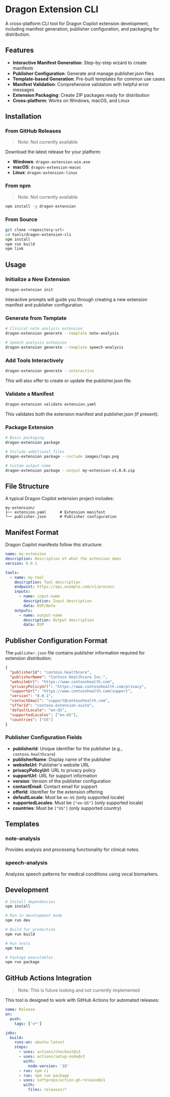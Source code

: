 # Dragon Extension CLI

A cross-platform CLI tool for Dragon Copilot extension development, including manifest generation, publisher configuration, and packaging for distribution.

## Features

- **Interactive Manifest Generation**: Step-by-step wizard to create manifests
- **Publisher Configuration**: Generate and manage publisher.json files
- **Template-based Generation**: Pre-built templates for common use cases
- **Manifest Validation**: Comprehensive validation with helpful error messages
- **Extension Packaging**: Create ZIP packages ready for distribution
- **Cross-platform**: Works on Windows, macOS, and Linux

## Installation

### From GitHub Releases

> Note: Not currently available

Download the latest release for your platform:

- **Windows**: `dragon-extension-win.exe`
- **macOS**: `dragon-extension-macos`
- **Linux**: `dragon-extension-linux`

### From npm

> Note: Not currently available

```bash
npm install -g dragon-extension
```

### From Source

```bash
git clone <repository-url>
cd tools/dragon-extension-cli
npm install
npm run build
npm link
```

## Usage

### Initialize a New Extension

```bash
dragon-extension init
```

Interactive prompts will guide you through creating a new extension manifest and publisher configuration.

### Generate from Template

```bash
# Clinical note analysis extension
dragon-extension generate --template note-analysis

# Speech analysis extension
dragon-extension generate --template speech-analysis
```

### Add Tools Interactively

```bash
dragon-extension generate --interactive
```

This will also offer to create or update the publisher.json file.

### Validate a Manifest

```bash
dragon-extension validate extension.yaml
```

This validates both the extension manifest and publisher.json (if present).

### Package Extension

```bash
# Basic packaging
dragon-extension package

# Include additional files
dragon-extension package --include images/logo.png

# Custom output name
dragon-extension package --output my-extension-v1.0.0.zip
```

## File Structure

A typical Dragon Copilot extension project includes:

```
my-extension/
├── extension.yaml      # Extension manifest
└── publisher.json      # Publisher configuration
```

## Manifest Format

Dragon Copilot manifests follow this structure:

```yaml
name: my-extension
description: Description of what the extension does
version: 0.0.1

tools:
  - name: my-tool
    description: Tool description
    endpoint: https://api.example.com/v1/process
    inputs:
      - name: input-name
        description: Input description
        data: DSP/Note
    outputs:
      - name: output-name
        description: Output description
        data: DSP
```

## Publisher Configuration Format

The `publisher.json` file contains publisher information required for extension distribution:

```json
{
  "publisherId": "contoso.healthcare",
  "publisherName": "Contoso Healthcare Inc.",
  "websiteUrl": "https://www.contosohealth.com",
  "privacyPolicyUrl": "https://www.contosohealth.com/privacy",
  "supportUrl": "https://www.contosohealth.com/support",
  "version": "0.0.1",
  "contactEmail": "support@contosohealth.com",
  "offerId": "contoso-extension-suite",
  "defaultLocale": "en-US",
  "supportedLocales": ["en-US"],
  "countries": ["US"]
}
```

### Publisher Configuration Fields

- **publisherId**: Unique identifier for the publisher (e.g., `contoso.healthcare`)
- **publisherName**: Display name of the publisher
- **websiteUrl**: Publisher's website URL
- **privacyPolicyUrl**: URL to privacy policy
- **supportUrl**: URL for support information
- **version**: Version of the publisher configuration
- **contactEmail**: Contact email for support
- **offerId**: Identifier for the extension offering
- **defaultLocale**: Must be `en-US` (only supported locale)
- **supportedLocales**: Must be `["en-US"]` (only supported locale)
- **countries**: Must be `["US"]` (only supported country)

## Templates

### note-analysis
Provides analysis and processing functionality for clinical notes.

### speech-analysis
Analyzes speech patterns for medical conditions using vocal biomarkers.

## Development

```bash
# Install dependencies
npm install

# Run in development mode
npm run dev

# Build for production
npm run build

# Run tests
npm test

# Package executables
npm run package
```

## GitHub Actions Integration

> Note: This is future looking and not currently implemented

This tool is designed to work with GitHub Actions for automated releases:

```yaml
name: Release
on:
  push:
    tags: ['v*']

jobs:
  build:
    runs-on: ubuntu-latest
    steps:
      - uses: actions/checkout@v3
      - uses: actions/setup-node@v3
        with:
          node-version: '18'
      - run: npm ci
      - run: npm run package
      - uses: softprops/action-gh-release@v1
        with:
          files: releases/*
```
